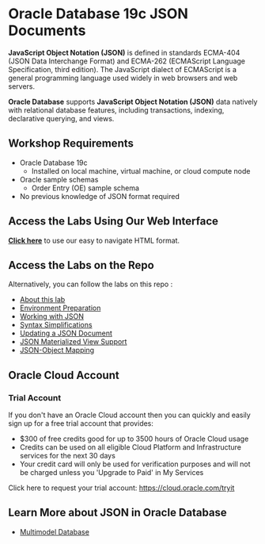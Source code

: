 # Oracle Database 19c JSON Documents

**JavaScript Object Notation (JSON)** is defined in standards ECMA-404 (JSON Data Interchange Format) and ECMA-262 (ECMAScript Language Specification, third edition). The JavaScript dialect of ECMAScript is a general programming language used widely in web browsers and web servers.

**Oracle Database** supports **JavaScript Object Notation (JSON)** data natively with relational database features, including transactions, indexing, declarative querying, and views.

## Workshop Requirements

* Oracle Database 19c
    * Installed on local machine, virtual machine, or cloud compute node
* Oracle sample schemas
    * Order Entry (OE) sample schema
* No previous knowledge of JSON format required

## Access the Labs Using Our Web Interface

**[Click here](https://oracle.github.io/learning-library/data-management-library/db-19c-new-features/Oracle19c-JSON-HOL)** to use our easy to navigate HTML format.

## Access the Labs on the Repo

Alternatively, you can follow the labs on this repo :

- [About this lab](./about-this-lab/content.md)
- [Environment Preparation](./environment-prep/content.md)
- [Working with JSON](./working-with-json/content.md)
- [Syntax Simplifications](./syntax-simplifications/content.md)
- [Updating a JSON Document](./updating-a-json-doc/content.md)
- [JSON Materialized View Support](./json-mv-support/content.md)
- [JSON-Object Mapping](./json-object-mapping/content.md)

## Oracle Cloud Account

### Trial Account

If you don't have an Oracle Cloud account then you can quickly and easily sign up for a free trial account that provides:
- $300 of free credits good for up to 3500 hours of Oracle Cloud usage
- Credits can be used on all eligible Cloud Platform and Infrastructure services for the next 30 days
- Your credit card will only be used for verification purposes and will not be charged unless you 'Upgrade to Paid' in My Services

Click here to request your trial account: https://cloud.oracle.com/tryit

## Learn More about JSON in Oracle Database

- [Multimodel Database](https://www.oracle.com/a/tech/docs/multimodel19c-wp.pdf)
